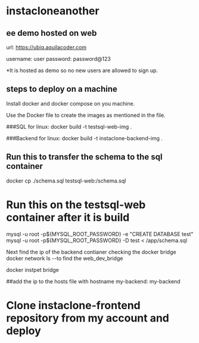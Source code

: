 # instacloneanother
## ee demo hosted on web
url: https://ubiq.aquilacoder.com


username: user
password: password@123

*It is hosted as demo so no new users are allowed to sign up.

## steps to deploy on a machine
Install docker and docker compose on you machine.

Use the Docker file to create the images as mentioned in the file.

###SQL
for linux: docker build -t testsql-web-img . 

###Backend
for linux: docker build -t instaclone-backend-img .

## Run this to transfer the schema to the sql container
docker cp ./schema.sql testsql-web:/schema.sql

# Run this on the testsql-web container after it is build 
mysql -u root -p${MYSQL_ROOT_PASSWORD} -e "CREATE DATABASE test"
mysql -u root -p${MYSQL_ROOT_PASSWORD} -D test < /app/schema.sql

Next find the ip of the backend contianer checking the docker bridge
docker network ls  --to find the web_dev_bridge

docker instpet bridge <brige name >

##add the ip to the hosts file with hostname my-backend:
my-backend <ip>

# Clone instaclone-frontend repository from my account and deploy

